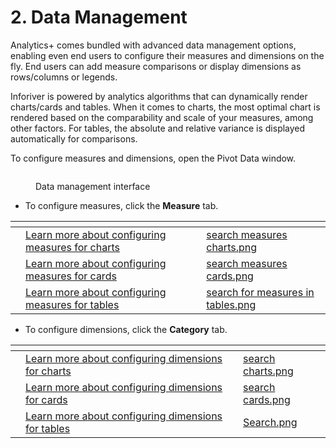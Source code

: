 # 2. Data Management

Analytics+ comes bundled with advanced data management options, enabling even end users to configure their measures and dimensions on the fly. End users can add measure comparisons or display dimensions as rows/columns or legends.&#x20;

Inforiver is powered by analytics algorithms that can dynamically render charts/cards and tables. When it comes to charts, the most optimal chart is rendered based on the comparability and scale of your measures, among other factors. For tables, the absolute and relative variance is displayed automatically for comparisons.&#x20;

To configure measures and dimensions, open the Pivot Data window.

<figure><img src="../../.gitbook/assets/image (1011).png" alt=""><figcaption><p>Data management interface</p></figcaption></figure>

* To configure measures, click the **Measure** tab.

<table data-view="cards"><thead><tr><th></th><th></th><th></th><th data-hidden data-card-cover data-type="files"></th></tr></thead><tbody><tr><td></td><td><a href="../3.-charts/3.3.-configure-measures-for-charts.md">Learn more about configuring measures for charts</a></td><td></td><td><a href="../../.gitbook/assets/search measures charts.png">search measures charts.png</a></td></tr><tr><td></td><td><a href="../5.-cards/5.3.-configure-measures-for-cards.md">Learn more about configuring measures for cards</a></td><td></td><td><a href="../../.gitbook/assets/search measures cards.png">search measures cards.png</a></td></tr><tr><td></td><td><a href="../6.-tables/6.3.-configure-measures-for-tables.md">Learn more about configuring measures for tables</a></td><td></td><td><a href="../../.gitbook/assets/search for measures in tables.png">search for measures in tables.png</a></td></tr></tbody></table>

* To configure dimensions, click the **Category** tab.

<table data-view="cards"><thead><tr><th></th><th></th><th></th><th data-hidden data-card-cover data-type="files"></th></tr></thead><tbody><tr><td></td><td><a href="../3.-charts/3.4.-configure-dimensions-for-charts.md">Learn more about configuring dimensions for charts</a></td><td></td><td><a href="../../.gitbook/assets/search charts.png">search charts.png</a></td></tr><tr><td></td><td><a href="../5.-cards/5.4.-configure-dimensions-for-cards.md"> Learn more about configuring dimensions for cards</a></td><td></td><td><a href="../../.gitbook/assets/search cards.png">search cards.png</a></td></tr><tr><td></td><td><a href="../6.-tables/6.4.-configure-dimensions-for-tables.md">Learn more about configuring dimensions for tables</a></td><td></td><td><a href="../../.gitbook/assets/Search.png">Search.png</a></td></tr></tbody></table>

